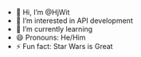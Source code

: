 - 👋 Hi, I’m @HjWit
- 👀 I’m interested in API development
- 🌱 I’m currently learning 
- 😄 Pronouns: He/Him
- ⚡ Fun fact: Star Wars is Great

<!---
HjWit/HjWit is a ✨ special ✨ repository because its `README.md` (this file) appears on your GitHub profile.
You can click the Preview link to take a look at your changes.
--->
